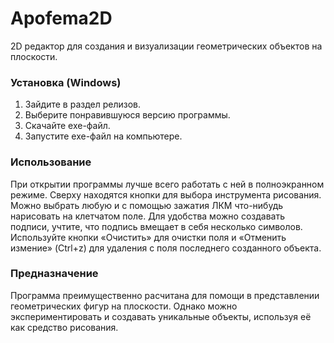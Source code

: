 # Apofema2D
2D редактор для создания и визуализации геометрических объектов на плоскости.

### Установка (Windows)
1. Зайдите в раздел релизов.
2. Выберите понравившуюся версию программы.
4. Скачайте exe-файл.
5. Запустите exe-файл на компьютере.

### Использование
При открытии программы лучше всего работать с ней в полноэкранном режиме. Сверху находятся кнопки для выбора инструмента рисования. Можно выбрать любую и с помощью зажатия ЛКМ что-нибудь нарисовать на клетчатом поле. Для удобства можно создавать подписи, учтите, что подпись вмещает в себя несколько символов.
Используйте кнопки «Очистить» для очистки поля и «Отменить измение» (Ctrl+z) для удаления с поля последнего созданного объекта.

### Предназначение
Программа преимущественно расчитана для помощи в представлении геометрических фигур на плоскости. Однако можно экспериментировать и создавать уникальные объекты, используя её как средство рисования.

